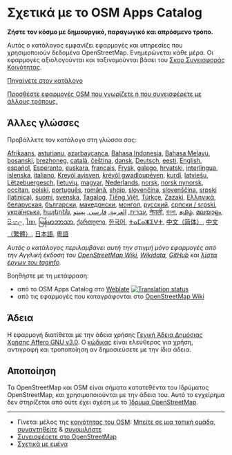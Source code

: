 # Σχετικά με το OSM Apps Catalog

**Ζήστε τον κόσμο με δημιουργικό, παραγωγικό και απρόσμενο τρόπο.**

Αυτός ο κατάλογος εμφανίζει εφαρμογές και υπηρεσίες που χρησιμοποιούν δεδομένα
OpenStreetMap. Ενημερώνεται κάθε μέρα. Οι εφαρμογές αξιολογούνται και
ταξινομούνται βάσει του [Σκορ Συνεισφοράς Κοινότητας](/docs/score).

[Πηγαίνετε στον κατάλογο](https://osm-apps.org)

[Προσθέστε εφαρμογές OSM που γνωρίζετε ή που συνεισφέρετε με άλλους
τρόπους.](https://wiki.openstreetmap.org/wiki/OSM_Apps_Catalog)

## Άλλες γλώσσες

Προβάλλετε τον κατάλογο στη γλώσσα σας:

[Afrikaans](/?lang=af), [asturianu](/?lang=ast), [azərbaycanca](/?lang=az),
[Bahasa Indonesia](/?lang=id), [Bahasa Melayu](/?lang=ms),
[bosanski](/?lang=bs), [brezhoneg](/?lang=br), [català](/?lang=ca),
[čeština](/?lang=cs), [dansk](/?lang=da), [Deutsch](/?lang=de),
[eesti](/?lang=et), [English](/?lang=en), [español](/?lang=es),
[Esperanto](/?lang=eo), [euskara](/?lang=eu), [français](/?lang=fr),
[Frysk](/?lang=fy), [galego](/?lang=gl), [hrvatski](/?lang=hr),
[interlingua](/?lang=ia), [íslenska](/?lang=is), [italiano](/?lang=it), [Kreyòl
ayisyen](/?lang=ht), [kréyòl gwadloupéyen](/?lang=gcf), [kurdî](/?lang=ku),
[latviešu](/?lang=lv), [Lëtzebuergesch](/?lang=lb), [lietuvių](/?lang=lt),
[magyar](/?lang=hu), [Nederlands](/?lang=nl), [norsk](/?lang=no), [norsk
nynorsk](/?lang=nn), [occitan](/?lang=oc), [polski](/?lang=pl),
[português](/?lang=pt), [română](/?lang=ro), [shqip](/?lang=sq),
[slovenčina](/?lang=sk), [slovenščina](/?lang=sl), [srpski
(latinica)](/?lang=sr-latn), [suomi](/?lang=fi), [svenska](/?lang=sv),
[Tagalog](/?lang=tl), [Tiếng Việt](/?lang=vi), [Türkçe](/?lang=tr),
[Zazaki](/?lang=diq), [Ελληνικά](/?lang=el), [беларуская](/?lang=be),
[български](/?lang=bg), [македонски](/?lang=mk), [монгол](/?lang=mn),
[русский](/?lang=ru), [српски / srpski](/?lang=sr), [українська](/?lang=uk),
[հայերեն](/?lang=hy), [עברית](/?lang=he), [العربية](/?lang=ar),
[فارسی](/?lang=fa), [پښتو](/?lang=ps), [नेपाली](/?lang=ne), [বাংলা](/?lang=bn),
[தமிழ்](/?lang=ta), [മലയാളം](/?lang=ml), [සිංහල](/?lang=si), [ไทย](/?lang=th),
[မြန်မာဘာသာ](/?lang=my), [ქართული](/?lang=ka), [한국어](/?lang=ko),
[ⵜⴰⵎⴰⵣⵉⵖⵜ](/?lang=tzm), [中文（简体）](/?lang=zh-hans), [中文（繁體）](/?lang=zh-hant),
[日本語](/?lang=ja), [粵語](/?lang=yue)

_Αυτός ο κατάλογος περιλαμβάνει αυτή την στιγμή μόνο εφαρμογές από την Αγγλική
έκδοση του [OpenStreetMap Wiki](https://wiki.openstreetmap.org/),
[Wikidata](https://www.wikidata.org/), [GitHub](https://github.com/) και [λίστα
έργων του taginfo](https://taginfo.openstreetmap.org/projects)._

Βοηθήστε με τη μετάφραση:

- από το OSM Apps Catalog στο
  [Weblate](https://hosted.weblate.org/projects/osm-apps-catalog)
  <a href="https://hosted.weblate.org/engage/osm-apps-catalog/" target="_blank" rel="noreferrer">
  <img src="https://hosted.weblate.org/widget/osm-apps-catalog/svg-badge.svg" alt="Translation status" />
  </a>
- από τις εφαρμογές που καταγράφονται στο [OpenStreetMap
  Wiki](https://wiki.openstreetmap.org/wiki/Wiki_Translation)

## Άδεια

Η εφαρμογή διατίθεται με την άδεια χρήσης [Γενική Άδεια Δημόσιας Χρήσης Affero
GNU v3.0](https://github.com/ToastHawaii/osm-apps-catalog/blob/main/LICENSE). Ο
[κώδικας](https://github.com/ToastHawaii/osm-apps-catalog) είναι ελεύθερος για
χρήση, αντιγραφή και τροποποίηση αν δημοσιεύσετε με την ίδια άδεια.

## Αποποίηση

Τα OpenStreetMap και OSM είναι σήματα κατατεθέντα του Ιδρύματος OpenStreetMap,
και χρησιμοποιούνται με την άδεια του. Αυτό το εγχείρημα δεν στηρίζεται από ούτε
έχει σχέση με το [Ίδρυμα OpenStreetMap](https://osmfoundation.org/).

---

- Γίνεται μέλος της [κοινότητας του
  OSM](https://resultmaps.neis-one.org/oooc?layers=B&zoom=5&lat=47.6215&lon=7.5816&contributors=TTTTTT):
  [Μπείτε σε μια τοπική ομάδα](https://usergroups.openstreetmap.de/),
  [συναντηθείτε](https://osmcal.org/) & [συνομιλήστε](https://community.osm.be/)
- [Συνεισφέρετε στο
  OpenStreetMap](https://wiki.openstreetmap.org/wiki/How_to_contribute)
- [Σχετικά με εμένα](https://wiki.openstreetmap.org/wiki/User:ToastHawaii)

